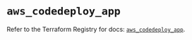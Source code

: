 # `aws_codedeploy_app`

Refer to the Terraform Registry for docs: [`aws_codedeploy_app`](https://registry.terraform.io/providers/hashicorp/aws/4.67.0/docs/resources/codedeploy_app).
